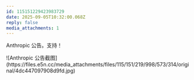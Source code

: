 ```yaml
---
id: 115151229423983729
date: 2025-09-05T10:32:00.068Z
reply: false
media_attachments: 1
---
```


<p>Anthropic 公告。支持！</p>
![Anthropic 公告截图](https://files.e5n.cc/media_attachments/files/115/151/219/998/573/314/original/4dc447097908d9fd.jpg)
